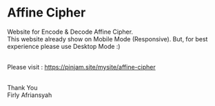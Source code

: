 # Affine Cipher

Website for Encode &amp; Decode Affine Cipher.<br/>
This website already show on Mobile Mode (Responsive). But, for best experience please use Desktop Mode :) <br/><br/>

Please visit : https://pinjam.site/mysite/affine-cipher <br/><br/>

Thank You <br/>
Firly Afriansyah
